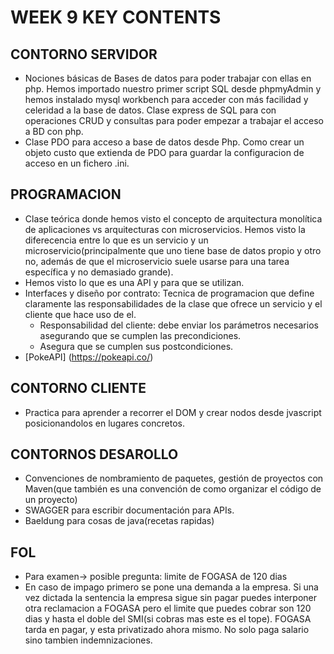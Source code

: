 # WEEK 9 KEY CONTENTS

## CONTORNO SERVIDOR

- Nociones básicas de Bases de datos para poder trabajar con ellas en php. Hemos importado nuestro primer script SQL desde phpmyAdmin y hemos instalado mysql workbench para acceder con más facilidad y celeridad a la base de datos. Clase express de SQL para con operaciones CRUD y consultas para poder empezar a trabajar el acceso a BD con php.
- Clase PDO para acceso a base de datos desde Php. Como crear un objeto custo que extienda de PDO para guardar la configuracion de acceso en un fichero .ini.

## PROGRAMACION

- Clase teórica donde hemos visto el concepto de arquitectura monolítica de aplicaciones vs arquitecturas con microservicios. Hemos visto la diferecencia entre lo que es un servicio y un microservicio(principalmente que uno tiene base de datos propio y otro no, además de que el microservicio suele usarse para una tarea específica y no demasiado grande).
- Hemos visto lo que es una API y para que se utilizan.
- Interfaces y diseño por contrato: Tecnica de programacion que define claramente las responsabilidades de la clase que ofrece un servicio y el cliente que hace uso de el.
  - Responsabilidad del cliente: debe enviar los parámetros necesarios asegurando que se cumplen las precondiciones.
  - Asegura que se cumplen sus postcondiciones.
- [PokeAPI] (https://pokeapi.co/)

## CONTORNO CLIENTE

- Practica para aprender a recorrer el DOM y crear nodos desde jvascript posicionandolos en lugares concretos.

## CONTORNOS DESAROLLO

- Convenciones de nombramiento de paquetes, gestión de proyectos con Maven(que también es una convención de como organizar el código de un proyecto)
- SWAGGER para escribir documentación para APIs.
- Baeldung para cosas de java(recetas rapidas)

## FOL

- Para examen-> posible pregunta: limite de FOGASA de 120 dias
- En caso de impago primero se pone una demanda a la empresa. Si una vez dictada la sentencia la empresa sigue sin pagar puedes interponer otra reclamacion a FOGASA pero el limite que puedes cobrar son 120 dias y hasta el doble del SMI(si cobras mas este es el tope). FOGASA tarda en pagar, y esta privatizado ahora mismo. No solo paga salario sino tambien indemnizaciones.
